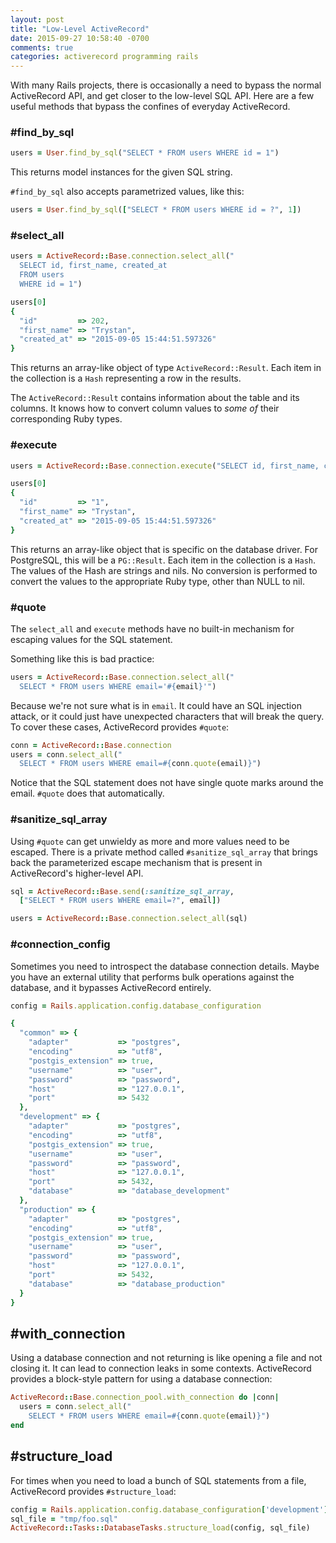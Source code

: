 ```yaml
---
layout: post
title: "Low-Level ActiveRecord"
date: 2015-09-27 10:58:40 -0700
comments: true
categories: activerecord programming rails
---
```

With many Rails projects, there is occasionally a need to bypass the normal
ActiveRecord API, and get closer to the low-level SQL API. Here are a few
useful methods that bypass the confines of everyday ActiveRecord.

### #find_by_sql

```ruby
users = User.find_by_sql("SELECT * FROM users WHERE id = 1")
```

This returns model instances for the given SQL string.

`#find_by_sql` also accepts parametrized values, like this:

```ruby
users = User.find_by_sql(["SELECT * FROM users WHERE id = ?", 1])
```

### #select_all

```ruby
users = ActiveRecord::Base.connection.select_all("
  SELECT id, first_name, created_at
  FROM users
  WHERE id = 1")

users[0]
{
  "id"         => 202,
  "first_name" => "Trystan",
  "created_at" => "2015-09-05 15:44:51.597326"
}
```

This returns an array-like object of type `ActiveRecord::Result`. Each item in
the collection is a `Hash` representing a row in the results.

The `ActiveRecord::Result` contains information about the table and its columns.
It knows how to convert column values to _some of_ their corresponding Ruby
types.

### #execute

```ruby
users = ActiveRecord::Base.connection.execute("SELECT id, first_name, created_at FROM users WHERE id=1")

users[0]
{
  "id"         => "1",
  "first_name" => "Trystan",
  "created_at" => "2015-09-05 15:44:51.597326"
}
```

This returns an array-like object that is specific on the database driver. For
PostgreSQL, this will be a `PG::Result`. Each item in the collection is a
`Hash`. The values of the Hash are strings and nils. No conversion is performed
to convert the values to the appropriate Ruby type, other than NULL to nil.

### #quote

The `select_all` and `execute` methods have no built-in mechanism for escaping
values for the SQL statement.

Something like this is bad practice:

```ruby
users = ActiveRecord::Base.connection.select_all("
  SELECT * FROM users WHERE email='#{email}'")
```

Because we're not sure what is in `email`. It could have an SQL injection
attack, or it could just have unexpected characters that will break
the query. To cover these
cases, ActiveRecord provides `#quote`:

```ruby
conn = ActiveRecord::Base.connection
users = conn.select_all("
  SELECT * FROM users WHERE email=#{conn.quote(email)}")
```

Notice that the SQL statement does not have single quote marks around the email.
`#quote` does that automatically.

### #sanitize_sql_array

Using `#quote` can get unwieldy as more and more values need to be escaped.
There is a private method called `#sanitize_sql_array` that brings back the
parameterized escape mechanism that is present in ActiveRecord's higher-level
API.

```ruby
sql = ActiveRecord::Base.send(:sanitize_sql_array,
  ["SELECT * FROM users WHERE email=?", email])

users = ActiveRecord::Base.connection.select_all(sql)
```

### #connection_config

Sometimes you need to introspect the database connection details. Maybe you have an external utility that performs bulk operations against the database, and
it bypasses ActiveRecord entirely.

```ruby
config = Rails.application.config.database_configuration

{
  "common" => {
    "adapter"           => "postgres",
    "encoding"          => "utf8",
    "postgis_extension" => true,
    "username"          => "user",
    "password"          => "password",
    "host"              => "127.0.0.1",
    "port"              => 5432
  },
  "development" => {
    "adapter"           => "postgres",
    "encoding"          => "utf8",
    "postgis_extension" => true,
    "username"          => "user",
    "password"          => "password",
    "host"              => "127.0.0.1",
    "port"              => 5432,
    "database"          => "database_development"    
  },
  "production" => {
    "adapter"           => "postgres",
    "encoding"          => "utf8",
    "postgis_extension" => true,
    "username"          => "user",
    "password"          => "password",
    "host"              => "127.0.0.1",
    "port"              => 5432,
    "database"          => "database_production"    
  }
}
```

## #with_connection

Using a database connection and not returning is like opening a file and not
closing it. It can lead to connection leaks in some contexts.
ActiveRecord provides a block-style pattern for using a database connection:

```ruby
ActiveRecord::Base.connection_pool.with_connection do |conn|
  users = conn.select_all("
    SELECT * FROM users WHERE email=#{conn.quote(email)}")
end
```

## #structure_load

For times when you need to load a bunch of SQL statements from a file,
ActiveRecord provides `#structure_load`:

```ruby
config = Rails.application.config.database_configuration['development']
sql_file = "tmp/foo.sql"
ActiveRecord::Tasks::DatabaseTasks.structure_load(config, sql_file)
```
